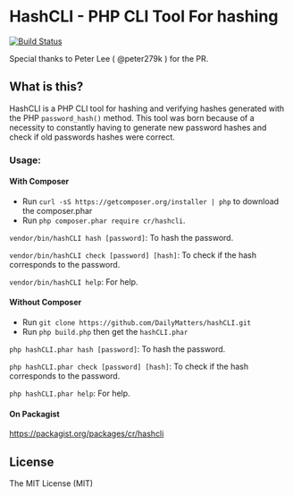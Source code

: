 # HashCLI - PHP CLI Tool For hashing

[![Build Status](https://travis-ci.org/DailyMatters/hashCLI.svg?branch=master)](https://travis-ci.org/DailyMatters/hashCLI)

Special thanks to Peter Lee ( @peter279k ) for the PR.

## What is this?
HashCLI is a PHP CLI tool for hashing and verifying hashes generated with the PHP `password_hash()` method. This tool was born because of a necessity to constantly having to generate new password hashes and check if old passwords hashes were correct.

### Usage:

#### With Composer

- Run ```curl -sS https://getcomposer.org/installer | php``` to download the composer.phar
- Run ```php composer.phar require cr/hashcli```.

```vendor/bin/hashCLI hash [password]```: To hash the password.

```vendor/bin/hashCLI check [password] [hash]```: To check if the hash corresponds to the password.

```vendor/bin/hashCLI help```: For help.

#### Without Composer

- Run ```git clone https://github.com/DailyMatters/hashCLI.git```
- Run ```php build.php``` then get the ```hashCLI.phar```

`php hashCLI.phar hash [password]`: To hash the password.

`php hashCLI.phar check [password] [hash]`: To check if the hash corresponds to the password.

`php hashCLI.phar help`: For help.

#### On Packagist

https://packagist.org/packages/cr/hashcli

## License

The MIT License (MIT)
